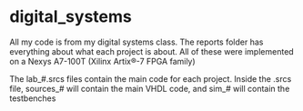 # digital_systems
All my code is from my digital systems class. 
The reports folder has everything about what each project is about. 
All of these were implemented on a Nexys A7-100T (Xilinx Artix®-7 FPGA family)

The lab_#.srcs files contain the main code for each project.
Inside the .srcs file, sources_# will contain the main VHDL code, and sim_# will contain the testbenches
